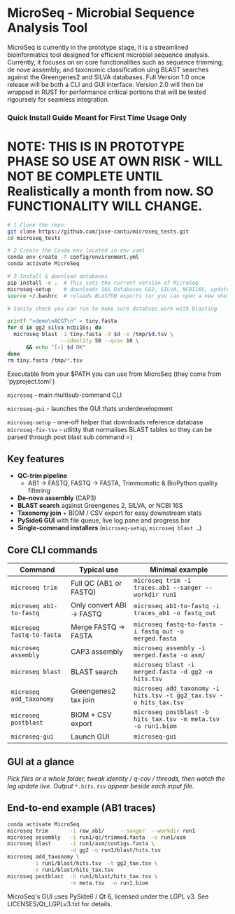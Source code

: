 # MicroSeq - Microbial Sequence Analysis Tool 

MicroSeq is currently in the prototype stage, it is a streamlined bioinformatics tool designed for efficient microbial sequence analysis. 
Currently, it focuses on on core functionalities such as sequence trimming, de nove assembly, and taxonomic classification 
uing BLAST searches against the Greengenes2 and SILVA databases. Full Version 1.0 once release will be both a CLI and GUI interface. Version 2.0 will then be wrapped in RUST for performance critical portions that will be tested rigoursely for seamless integration. 



### Quick Install Guide Meant for First Time Usage Only 
# NOTE: THIS IS IN PROTOTYPE PHASE SO USE AT OWN RISK - WILL NOT BE COMPLETE UNTIL Realistically a month from now. SO FUNCTIONALITY WILL CHANGE. 

```bash 
# 1 Clone the repo:
git clone https://github.com/jose-cantu/microseq_tests.git 
cd microseq_tests 

# 2 Create the Conda env located in env yaml 
conda env create -f config/environment.yml 
conda activate MicroSeq 

# 3 Install & download databases 
pip install -e .  # This sets the current version of MicroSeq 
microseq-setup    # downloads 16S Databases GG2, SILVA, NCBI16S, updates ~/.bashrc ~3GB of space, one-off  
source ~/.bashrc  # reloads BLASTDB exports (or you can open a new shell next time?) 

# Sanity check you can run to make sure databses work with blasting  

printf ">demo\nACGT\n" > tiny.fasta
for d in gg2 silva ncbi16s; do
  microseq blast -i tiny.fasta -d $d -o /tmp/$d.tsv \
                 --identity 50 --qcov 10 \
      && echo "[✓] $d OK"
done
rm tiny.fasta /tmp/*.tsv
```

Executable from your $PATH you can use from MicroSeq (they come from 'pyproject.toml`)

`microseq` - main multisub-command CLI 

`microseq-gui` - launches the GUI thats underdevelopment 

`microseq-setup` - one-off helper that downloads reference database 
`microseq-fix-tsv` - utlitity that normalises BLAST tables so they can be parsed through post blast sub command =) 

## Key features

* **QC-trim pipeline**  
  * AB1 → FASTQ, FASTQ → FASTA, Trimmomatic & BioPython quality filtering  
* **De-novo assembly** (CAP3)  
* **BLAST search** against Greengenes 2, SILVA, or NCBI 16S  
* **Taxonomy join** + BIOM / CSV export for easy downstream stats  
* **PySide6 GUI** with file queue, live log pane and progress bar  
* **Single-command installers** (`microseq-setup`, `microseq blast …`) 


## Core CLI commands

| Command | Typical use | Minimal example |
|---------|-------------|-----------------|
| `microseq trim` | Full QC (AB1 or FASTQ) | `microseq trim -i traces.ab1 --sanger --workdir run1` |
| `microseq ab1-to-fastq` | Only convert ABI → FASTQ | `microseq ab1-to-fastq -i traces_ab1 -o fastq_out` |
| `microseq fastq-to-fasta` | Merge FASTQ → FASTA | `microseq fastq-to-fasta -i fastq_out -o merged.fasta` |
| `microseq assembly` | CAP3 assembly | `microseq assembly -i merged.fasta -o asm/` |
| `microseq blast` | BLAST search | `microseq blast -i merged.fasta -d gg2 -o hits.tsv` |
| `microseq add_taxonomy` | Greengenes2 tax join | `microseq add_taxonomy -i hits.tsv -t gg2_tax.tsv -o hits_tax.tsv` |
| `microseq postblast` | BIOM + CSV export | `microseq postblast -b hits_tax.tsv -m meta.tsv -o run1.biom` |
| `microseq-gui` | Launch GUI | `microseq-gui` |


## GUI at a glance

*Pick files or a whole folder, tweak identity / q-cov / threads, then watch the
log update live. Output `*.hits.tsv` appear beside each input file.*

## End-to-end example (AB1 traces)

```bash
conda activate MicroSeq
microseq trim       -i raw_ab1/     --sanger  --workdir run1           # QC
microseq assembly   -i run1/qc/trimmed.fasta  -o run1/asm              # CAP3
microseq blast      -i run1/asm/contigs.fasta \
                    -d gg2 -o run1/blast/hits.tsv                      # BLAST
microseq add_taxonomy \
        -i run1/blast/hits.tsv  -t gg2_tax.tsv \
        -o run1/blast/hits_tax.tsv                                     # taxonomy
microseq postblast  -b run1/blast/hits_tax.tsv \
                    -m meta.tsv  -o run1.biom                          # BIOM+CSV
``` 

MicroSeq's GUI uses PySide6 / Qt 6, licensed under the LGPL v3. See LICENSES/Qt_LGPLv3.txt for details. 
